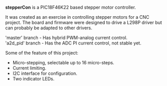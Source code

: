 <b>stepperCon</b> is a PIC18F46K22 based stepper motor controller.

It was created as an exercise in controlling stepper motors for a CNC project. The board and firmware were designed to drive a L298P driver but can probably be adapted to other drivers.

'master' branch - Has hybrid PWM-analog current control. <br />
'a2d_pid' branch - Has the ADC PI current control, not stable yet.

Some of the feature of this project:
- Micro-stepping, selectable up to 16 micro-steps.
- Current limiting.
- I2C interface for configuration.
- Two indicator LEDs.
